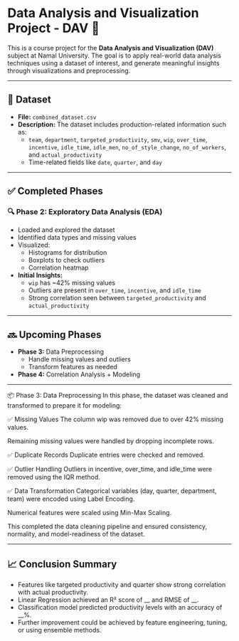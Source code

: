 # Data Analysis and Visualization Project - DAV 🌟

This is a course project for the **Data Analysis and Visualization (DAV)** subject at Namal University. The goal is to apply real-world data analysis techniques using a dataset of interest, and generate meaningful insights through visualizations and preprocessing.

---

## 📁 Dataset

- **File:** `combined_dataset.csv`
- **Description:** The dataset includes production-related information such as:
  - `team`, `department`, `targeted_productivity`, `smv`, `wip`, `over_time`, `incentive`, `idle_time`, `idle_men`, `no_of_style_change`, `no_of_workers`, and `actual_productivity`
  - Time-related fields like `date`, `quarter`, and `day`

---

## ✅ Completed Phases

### 🔍 Phase 2: Exploratory Data Analysis (EDA)
- Loaded and explored the dataset
- Identified data types and missing values
- Visualized:
  - Histograms for distribution
  - Boxplots to check outliers
  - Correlation heatmap
- **Initial Insights:**
  - `wip` has ~42% missing values
  - Outliers are present in `over_time`, `incentive`, and `idle_time`
  - Strong correlation seen between `targeted_productivity` and `actual_productivity`

---

## 🔜 Upcoming Phases

- **Phase 3:** Data Preprocessing
  - Handle missing values and outliers
  - Transform features as needed
- **Phase 4:** Correlation Analysis + Modeling

---

📦 Phase 3: Data Preprocessing
In this phase, the dataset was cleaned and transformed to prepare it for modeling:

✅ Missing Values
The column wip was removed due to over 42% missing values.

Remaining missing values were handled by dropping incomplete rows.

✅ Duplicate Records
Duplicate entries were checked and removed.

✅ Outlier Handling
Outliers in incentive, over_time, and idle_time were removed using the IQR method.

✅ Data Transformation
Categorical variables (day, quarter, department, team) were encoded using Label Encoding.

Numerical features were scaled using Min-Max Scaling.

This completed the data cleaning pipeline and ensured consistency, normality, and model-readiness of the dataset.

---
## 📈 Conclusion Summary

- Features like targeted productivity and quarter show strong correlation with actual productivity.
- Linear Regression achieved an R² score of __ and RMSE of __.
- Classification model predicted productivity levels with an accuracy of __%.
- Further improvement could be achieved by feature engineering, tuning, or using ensemble methods.
